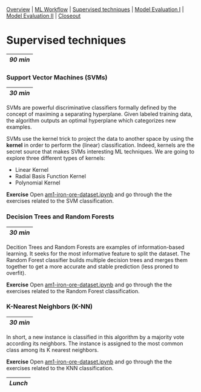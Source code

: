 [Overview](./00_overview.md) | [ML Workflow](./01_mlworkflow.md) | [Supervised techniques](./02_supervisedtechniques.md) | [Model Evaluation I](./03_modelevaluationA.md)  | [Model Evaluation II](./04_modelevaluationB.md) | [Closeout](./05_closeout.md)

# Supervised techniques

| *90 min*  |
| --------- |

### Support Vector Machines (SVMs)

| *30 min*  |
| --------- |

SVMs are powerful discriminative classifiers formally defined by the concept of maximing a separating hyperplane. Given labeled training data, the algorithm outputs an optimal hyperplane which categorizes new examples.

SVMs use the kernel trick to project the data to another space by using the **kernel** in order to perform the (linear) classification. Indeed, kernels are the secret source that makes SVMs interesting ML techniques. We are going to explore three different types of kernels:

- Linear Kernel
- Radial Basis Function Kernel
- Polynomial Kernel

**Exercise**
Open [am1-iron-ore-dataset.ipynb](../notebooks/am1-iron-ore-dataset.ipynb) and go through the the exercises related to the SVM classification.

### Decision Trees and Random Forests

| *30 min*  |
| --------- |

Decition Trees and Random Forests are examples of information-based learning. It seeks for the most informative feature to split the dataset. The Random Forest classifier builds multiple decision trees and merges them together to get a more accurate and stable prediction (less proned to overfit).

**Exercise**
Open [am1-iron-ore-dataset.ipynb](../notebooks/am1-iron-ore-dataset.ipynb) and go through the the exercises related to the Random Forest classification.

### K-Nearest Neighbors (K-NN)

| *30 min*  |
| --------- |

In short, a new instance is classified in this algorithm by a majority vote according its neighbors. The instance is assigned to the most common class among its K nearest neighbors.

**Exercise**
Open [am1-iron-ore-dataset.ipynb](../notebooks/am1-iron-ore-dataset.ipynb) and go through the the exercises related to the KNN classification.

| *Lunch*  |
| --------- |